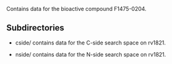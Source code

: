 Contains data for the bioactive compound F1475-0204.

## Subdirectories

- cside/ contains data for the C-side search space on rv1821.

- nside/ contains data for the N-side search space on rv1821.

